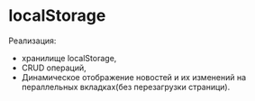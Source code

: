 # localStorage

Реализация:
 - хранилищe localStorage, 
 - CRUD операций,
 - Динамическое отображение новостей и их изменений на пераллельных вкладках(без перезагрузки страници).  